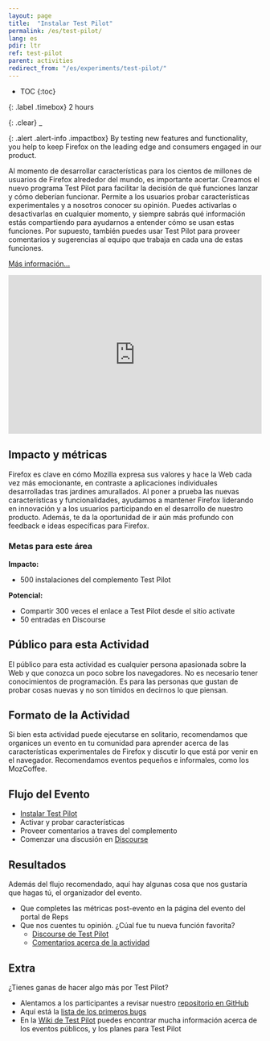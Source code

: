 ```yaml
---
layout: page
title:  "Instalar Test Pilot"
permalink: /es/test-pilot/
lang: es
pdir: ltr
ref: test-pilot
parent: activities
redirect_from: "/es/experiments/test-pilot/"
---
```


* TOC
{:toc}

{: .label .timebox}
<span class="glyphicon glyphicon-time" aria-hidden="true"></span> 2 hours

{: .clear}
_

{: .alert .alert-info .impactbox}
<span class="glyphicon glyphicon-ok-circle" aria-hidden="true"></span>
By testing new features and functionality, you help to keep Firefox on the leading edge and consumers engaged in our product.

Al momento de desarrollar características para los cientos de millones de usuarios de Firefox alrededor del mundo, es importante acertar. Creamos el nuevo programa Test Pilot para facilitar la decisión de qué funciones lanzar y cómo deberían funcionar. Permite a los usuarios probar características experimentales y a nosotros conocer su opinión. Puedes activarlas o desactivarlas en cualquier momento, y siempre sabrás qué información estás compartiendo para ayudarnos a entender cómo se usan estas funciones. Por supuesto, también puedes usar Test Pilot para proveer comentarios y sugerencias al equipo que trabaja en cada una de estas funciones.

[Más información...](https://blog.mozilla.org/blog/2016/05/10/you-can-help-build-the-future-of-firefox-with-the-new-test-pilot-program/)

<p>
  <iframe style="max-width:100%;" width="560" height="315" src="https://www.youtube.com/embed/0NCk8h5cfFI" frameborder="0" allowfullscreen></iframe>
</p>

## Impacto y métricas

Firefox es clave en cómo Mozilla expresa sus valores y hace la Web cada vez más emocionante, en contraste a aplicaciones individuales desarrolladas tras jardines amurallados. Al poner a prueba las nuevas características y funcionalidades, ayudamos a mantener Firefox liderando en innovación y a los usuarios participando en el desarrollo de nuestro producto. Además, te da la oportunidad de ir aún más profundo con feedback e ideas específicas para Firefox.

### Metas para este área

__Impacto:__

* 500 instalaciones del complemento Test Pilot

__Potencial:__

* Compartir 300 veces el enlace a Test Pilot desde el sitio activate
* 50 entradas en Discourse

## Público para esta Actividad

El público para esta actividad es cualquier persona apasionada sobre la Web y que conozca un poco sobre los navegadores. No es necesario tener conocimientos de programación. Es para las personas que gustan de probar cosas nuevas y no son tímidos en decirnos lo que piensan.

## Formato de la Actividad

Si bien esta actividad puede ejecutarse en solitario,  recomendamos que organices un evento en tu comunidad para aprender acerca de las características experimentales de Firefox y discutir lo que está por venir en el navegador. Recomendamos eventos pequeños e informales, como los MozCoffee.

## Flujo del Evento

* [Instalar Test Pilot](http://testpilot.firefox.com/experiments?utm_source=activity.mozilla.community&utm_medium=referral&utm_campaign=moz-community-2016)
* Activar y probar características
* Proveer comentarios a traves del complemento
* Comenzar una discusión en [Discourse](https://discourse.mozilla-community.org/c/test-pilot)

## Resultados

Además del flujo recomendado, aquí hay algunas cosa que nos gustaría que hagas tú, el organizador del evento.

* Que completes  las métricas post-evento en la página del evento del portal de Reps
* Que nos cuentes tu opinión. ¿Cúal fue tu nueva función favorita?
    * [Discourse de Test Pilot](https://discourse.mozilla-community.org/c/test-pilot)
    * [Comentarios acerca de la actividad ](https://discourse.mozilla-community.org/t/activate-mozilla-install-test-pilot/10075/1)

## Extra

¿Tienes ganas de hacer algo más por Test Pilot?

* Alentamos a los participantes  a revisar nuestro [repositorio en GitHub](https://github.com/mozilla/testpilot/)
* Aquí está la [lista de los primeros bugs](https://github.com/mozilla/testpilot/issues?q=is%3Aopen+is%3Aissue+label%3Agood-first-bug)
* En la  [Wiki de Test Pilot](https://wiki.mozilla.org/Test_Pilot) puedes encontrar mucha información acerca de los eventos públicos, y los planes para Test Pilot
